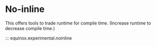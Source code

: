 # No-inline

This offers tools to trade runtime for compile time. (Increase runtime to
decrease compile time.)

::: equinox.experimental.noinline
